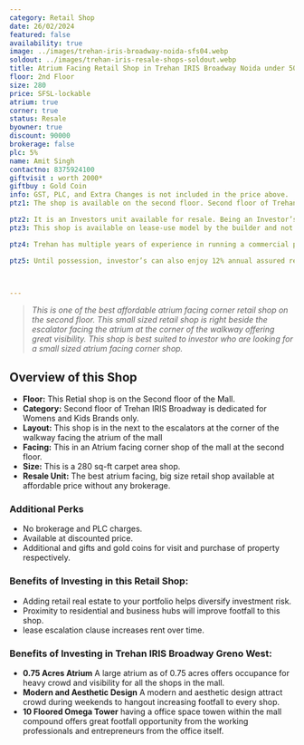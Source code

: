 ```yaml
---
category: Retail Shop
date: 26/02/2024
featured: false
availability: true
image: ../images/trehan-iris-broadway-noida-sfs04.webp
soldout: ../images/trehan-iris-resale-shops-soldout.webp
title: Atrium Facing Retail Shop in Trehan IRIS Broadway Noida under 50 lakhs
floor: 2nd Floor
size: 280
price: SFSL-lockable
atrium: true
corner: true
status: Resale
byowner: true
discount: 90000
brokerage: false
plc: 5%
name: Amit Singh
contactno: 8375924100
giftvisit : worth 2000*
giftbuy : Gold Coin
info: GST, PLC, and Extra Changes is not included in the price above.
ptz1: The shop is available on the second floor. Second floor of Trehan IRIS Broadway is dedicated for Womens and Kids Retail Stores.

ptz2: It is an Investors unit available for resale. Being an Investor’s unit being directly sold, there won’t be any brokerage included in the price.
ptz3: This shop is available on lease-use model by the builder and not for personal use.

ptz4: Trehan has multiple years of experience in running a commercial project on lease model, so the investors can be assured for rental yield from their shop for a long period of time.

ptz5: Until possession, investor’s can also enjoy 12% annual assured return by the builder.



---
```


> _This is one of the best affordable atrium facing corner retail shop on the second floor. This small sized retail shop is right beside the escalator facing the atrium at the corner of the walkway offering great visibility. This shop is best suited to investor who are looking for a small sized atrium facing corner shop._

## Overview of this Shop
* **Floor:** This Retial shop is on the Second floor of the Mall.
* **Category:** Second floor of Trehan IRIS Broadway is dedicated for Womens and Kids Brands only.
* **Layout:** This shop is in the next to the escalators at the corner of the walkway facing the atrium of the mall
* **Facing:** This in an Atrium facing corner shop of the mall at the second floor.
* **Size:** This is a 280 sq-ft carpet area shop.
* **Resale Unit:** The best atrium facing, big size retail shop available at affordable price without any brokerage.

### Additional Perks
* No brokerage and PLC charges.
* Available at discounted price.
* Additional and gifts and gold coins for visit and purchase of property respectively.

### Benefits of Investing in this Retail Shop:
* Adding retail real estate to your portfolio helps diversify investment risk.
* Proximity to residential and business hubs will improve footfall to this shop.
* lease escalation clause increases rent over time.

### Benefits of Investing in Trehan IRIS Broadway Greno West:
* **0.75 Acres Atrium** A large atrium as of 0.75 acres offers occupance for heavy crowd and visibility for all the shops in the mall.
* **Modern and Aesthetic Design** A modern and aesthetic design attract crowd during weekends to hangout increasing footfall to every shop.
* **10 Floored Omega Tower** having a office space towen within the mall compound offers great footfall opportunity from the working professionals and entrepreneurs from the office itself.